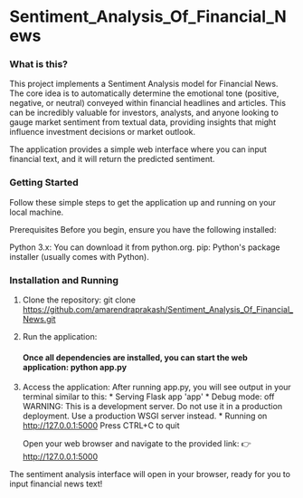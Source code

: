 # Sentiment_Analysis_Of_Financial_News

### What is this?
This project implements a Sentiment Analysis model for Financial News. The core idea is to automatically determine the emotional tone (positive, negative, or neutral) conveyed within financial headlines and articles. This can be incredibly valuable for investors, analysts, and anyone looking to gauge market sentiment from textual data, providing insights that might influence investment decisions or market outlook.

The application provides a simple web interface where you can input financial text, and it will return the predicted sentiment.

### Getting Started
Follow these simple steps to get the application up and running on your local machine.

Prerequisites
Before you begin, ensure you have the following installed:

Python 3.x: You can download it from python.org.
pip: Python's package installer (usually comes with Python).

### Installation and Running
1. Clone the repository:  git clone https://github.com/amarendraprakash/Sentiment_Analysis_Of_Financial_News.git
2. Run the application:
    #### Once all dependencies are installed, you can start the web application: python app.py
3. Access the application:
    After running app.py, you will see output in your terminal similar to this:
       * Serving Flask app 'app'
       * Debug mode: off
       WARNING: This is a development server. Do not use it in a production deployment. Use a production WSGI server instead.
       * Running on http://127.0.0.1:5000
       Press CTRL+C to quit
   
   Open your web browser and navigate to the provided link:
  👉 http://127.0.0.1:5000

The sentiment analysis interface will open in your browser, ready for you to input financial news text!

